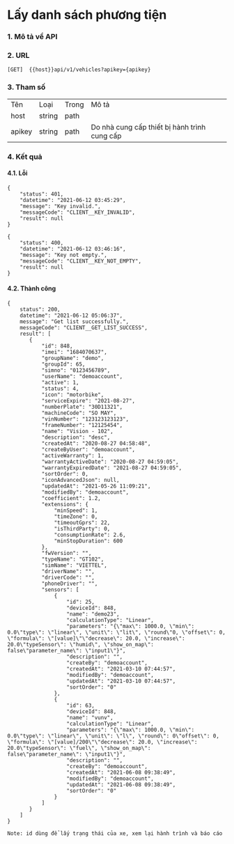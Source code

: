 # Lấy danh sách phương tiện
### 1. Mô tả về API



### 2. URL 

```
[GET]  {{host}}api/v1/vehicles?apikey={apikey}
```



### 3. Tham số


<table>  
    <tr>
        <td class="text-bold">Tên </td>
        <td class="text-bold">Loại</td> 
        <td class="text-bold">Trong </td>
        <td class="text-bold">Mô tả</td>  
    </tr> 
    <tr>
        <td >host </td>
        <td>string</td> 
        <td>path </td>
        <td></td> 
    </tr>
    <tr>
        <td >apikey </td>
        <td>string</td> 
        <td>path </td>
        <td>Do nhà cung cấp thiết bị hành trình cung cấp</td> 
    </tr>
</table>

### 4. Kết quả

#### 4.1. Lỗi
```
{
    "status": 401,
    "datetime": "2021-06-12 03:45:29",
    "message": "Key invalid.",
    "messageCode": "CLIENT__KEY_INVALID",
    "result": null
}
```
```
{
    "status": 400,
    "datetime": "2021-06-12 03:46:16",
    "message": "Key not empty.",
    "messageCode": "CLIENT__KEY_NOT_EMPTY",
    "result": null
}
```

#### 4.2. Thành công
```
{
    status": 200,
    datetime": "2021-06-12 05:06:37",
    message": "Get list successfully.",
    messageCode": "CLIENT__GET_LIST_SUCCESS",
    result": [
       {
           "id": 848,
           "imei": "1684070637",
           "groupName": "demo",
           "groupId": 65,
           "simno": "0123456789",
           "userName": "demoaccount",
           "active": 1,
           "status": 4,
           "icon": "motorbike",
           "serviceExpire": "2021-08-27",
           "numberPlate": "30D11321",
           "machineCode": "SO MAY",
           "vinNumber": "123123123123",
           "frameNumber": "12125454",
           "name": "Vision - 102",
           "description": "desc",
           "createdAt": "2020-08-27 04:58:48",
           "createByUser": "demoaccount",
           "activeWarranty": 1,
           "warrantyActiveDate": "2020-08-27 04:59:05",
           "warrantyExpiredDate": "2021-08-27 04:59:05",
           "sortOrder": 0,
           "iconAdvancedJson": null,
           "updatedAt": "2021-05-26 11:09:21",
           "modifiedBy": "demoaccount",
           "coefficient": 1.2,
           "extensions": {
               "minSpeed": 1,
               "timeZone": 0,
               "timeoutGprs": 22,
               "isThirdParty": 0,
               "consumptionRate": 2.6,
               "minStopDuration": 600
           },
           "fwVersion": "",
           "typeName": "GT102",
           "simName": "VIETTEL",
           "driverName": "",
           "driverCode": "",
           "phoneDriver": "",
           "sensors": [
               {
                   "id": 25,
                   "deviceId": 848,
                   "name": "demo23",
                   "calculationType": "Linear",
                   "parameters": "{\"max\": 1000.0, \"min\": 0.0\"type\": \"linear\", \"unit\": \"lit\", \"round\"0, \"offset\": 0, \"formula\": \"[value]\"\"decrease\": 20.0, \"increase\": 20.0\"typeSensor\": \"humid\", \"show_on_map\": false\"parameter_name\": \"input1\"}",
                   "description": "",
                   "createBy": "demoaccount",
                   "createdAt": "2021-03-10 07:44:57",
                   "modifiedBy": "demoaccount",
                   "updatedAt": "2021-03-10 07:44:57",
                   "sortOrder": "0"
               },
               {
                   "id": 63,
                   "deviceId": 848,
                   "name": "vunv",
                   "calculationType": "Linear",
                   "parameters": "{\"max\": 1000.0, \"min\": 0.0\"type\": \"linear\", \"unit\": \"l\", \"round\": 0\"offset\": 0, \"formula\": \"[value]/200\"\"decrease\": 20.0, \"increase\": 20.0\"typeSensor\": \"fuel\", \"show_on_map\": false\"parameter_name\": \"input1\"}",
                   "description": "",
                   "createBy": "demoaccount",
                   "createdAt": "2021-06-08 09:38:49",
                   "modifiedBy": "demoaccount",
                   "updatedAt": "2021-06-08 09:38:49",
                   "sortOrder": "0"
               }
           ]
       }
    ]
}

 ```
```Note: id dùng để lấy trạng thái của xe, xem lại hành trình và báo cáo```